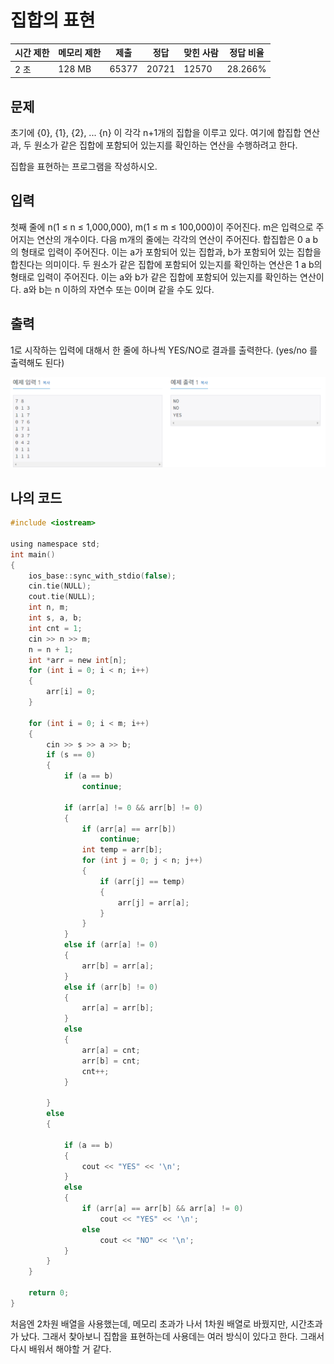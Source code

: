 # 집합의 표현

| 시간 제한 | 메모리 제한 | 제출    | 정답    | 맞힌 사람 | 정답 비율   |
| ----- | ------ | ----- | ----- | ----- | ------- |
| 2 초   | 128 MB | 65377 | 20721 | 12570 | 28.266% |

## 문제

초기에 {0}, {1}, {2}, ... {n} 이 각각 n+1개의 집합을 이루고 있다. 여기에 합집합 연산과, 두 원소가 같은 집합에 포함되어 있는지를 확인하는 연산을 수행하려고 한다.

집합을 표현하는 프로그램을 작성하시오.

## 입력

첫째 줄에 n(1 ≤ n ≤ 1,000,000), m(1 ≤ m ≤ 100,000)이 주어진다. m은 입력으로 주어지는 연산의 개수이다. 다음 m개의 줄에는 각각의 연산이 주어진다. 합집합은 0 a b의 형태로 입력이 주어진다. 이는 a가 포함되어 있는 집합과, b가 포함되어 있는 집합을 합친다는 의미이다. 두 원소가 같은 집합에 포함되어 있는지를 확인하는 연산은 1 a b의 형태로 입력이 주어진다. 이는 a와 b가 같은 집합에 포함되어 있는지를 확인하는 연산이다. a와 b는 n 이하의 자연수 또는 0이며 같을 수도 있다.

## 출력

1로 시작하는 입력에 대해서 한 줄에 하나씩 YES/NO로 결과를 출력한다. (yes/no 를 출력해도 된다)

![](C++_202209011_백준1711_집합의%20표현assets/2022-09-11-23-21-34-image.png)

## 나의 코드

```c
#include <iostream>

using namespace std;
int main()
{
	ios_base::sync_with_stdio(false);
	cin.tie(NULL);
	cout.tie(NULL);
	int n, m;
	int s, a, b;
	int cnt = 1;
	cin >> n >> m;
	n = n + 1;
	int *arr = new int[n];
	for (int i = 0; i < n; i++)
	{
		arr[i] = 0;
	}

	for (int i = 0; i < m; i++)
	{
		cin >> s >> a >> b;
		if (s == 0)
		{
			if (a == b)
				continue;

			if (arr[a] != 0 && arr[b] != 0)
			{
				if (arr[a] == arr[b])
					continue;
				int temp = arr[b];
				for (int j = 0; j < n; j++)
				{
					if (arr[j] == temp)
					{
						arr[j] = arr[a];
					}
				}
			}
			else if (arr[a] != 0)
			{
				arr[b] = arr[a];
			}
			else if (arr[b] != 0)
			{
				arr[a] = arr[b];
			}
			else
			{
				arr[a] = cnt;
				arr[b] = cnt;
				cnt++;
			}

		}
		else
		{

			if (a == b)
			{
				cout << "YES" << '\n';
			}
			else
			{
				if (arr[a] == arr[b] && arr[a] != 0)
					cout << "YES" << '\n';
				else
					cout << "NO" << '\n';
			}
		}
	}

	return 0;
}
```

처음엔 2차원 배열을 사용했는데, 메모리 초과가 나서 1차원 배열로 바꿨지만, 시간초과가 났다. 그래서 찾아보니 집합을 표현하는데 사용데는 여러 방식이 있다고 한다. 그래서 다시 배워서 해야할 거 같다.
